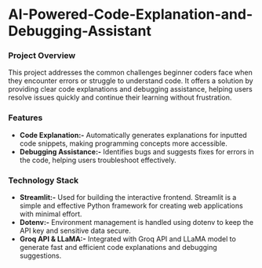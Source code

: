 # AI-Powered-Code-Explanation-and-Debugging-Assistant

**<h3>Project Overview</h3>** 
This project addresses the common challenges beginner coders face when they encounter errors or struggle to understand code. It offers a solution by providing clear code explanations and debugging assistance, helping users resolve issues quickly and continue their learning without frustration.     

**<h3>Features</h3>**   
* **Code Explanation:-** Automatically generates explanations for inputted code snippets, making programming concepts more accessible.     
* **Debugging Assistance:-** Identifies bugs and suggests fixes for errors in the code, helping users troubleshoot effectively.       

**<h3>Technology Stack</h3>**     
* **Streamlit:-** Used for building the interactive frontend. Streamlit is a simple and effective Python framework for creating web applications with minimal effort.     
* **Dotenv:-** Environment management is handled using dotenv to keep the API key and sensitive data secure.    
* **Groq API & LLaMA:-** Integrated with Groq API and LLaMA model to generate fast and efficient code explanations and debugging suggestions.   
